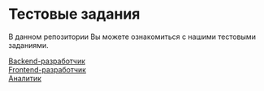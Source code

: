 # Тестовые задания

В данном репозитории Вы можете ознакомиться с нашими тестовыми заданиями.

[Backend-разработчик](backend/README.md)  
[Frontend-разработчик](frontend/README.md)  
[Аналитик](analyst/README.md)
